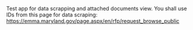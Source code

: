 Test app for data scrapping and attached documents view.
You shall use IDs from this page for data scraping:
https://emma.maryland.gov/page.aspx/en/rfp/request_browse_public 